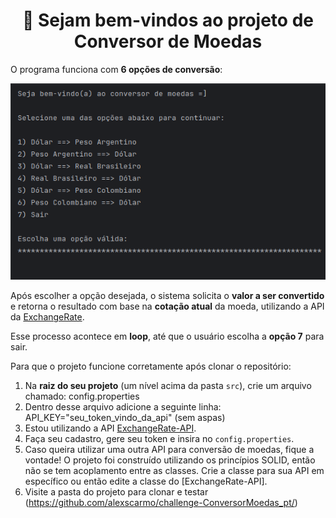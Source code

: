 <div align="center">

# 👋 Sejam bem-vindos ao projeto de Conversor de Moedas

</div>

O programa funciona com **6 opções de conversão**:

<div align="center">

![Menu do programa com as opções de conversão](images/Menu.png)

</div>

Após escolher a opção desejada, o sistema solicita o **valor a ser convertido** e retorna o resultado com base na **cotação atual** da moeda, utilizando a API da [ExchangeRate](https://www.exchangerate-api.com).

Esse processo acontece em **loop**, até que o usuário escolha a **opção 7** para sair.

Para que o projeto funcione corretamente após clonar o repositório:

1. Na **raiz do seu projeto** (um nível acima da pasta `src`), crie um arquivo chamado: config.properties
2. Dentro desse arquivo adicione a seguinte linha: API_KEY="seu_token_vindo_da_api" (sem aspas)
3. Estou utilizando a API [ExchangeRate-API](https://www.exchangerate-api.com).  
4. Faça seu cadastro, gere seu token e insira no `config.properties`.
5. Caso queira utilizar uma outra API para conversão de moedas, fique a vontade! O projeto foi construído utilizando os princípios SOLID, então não se tem acoplamento entre as classes. Crie a classe para sua API em específico ou então edite a classe do [ExchangeRate-API].
6. Visite a pasta do projeto para clonar e testar (https://github.com/alexscarmo/challenge-ConversorMoedas_pt/)

